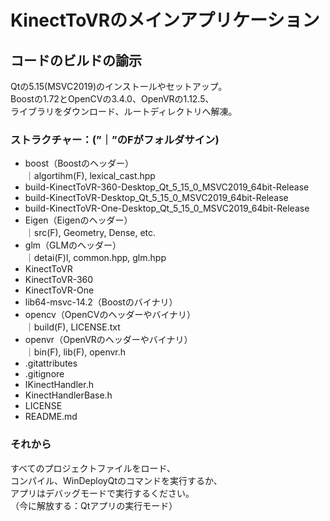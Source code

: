 # KinectToVRのメインアプリケーション

## コードのビルドの諭示
Qtの5.15(MSVC2019)のインストールやセットアップ。    
Boostの1.72とOpenCVの3.4.0、OpenVRの1.12.5、    
ライブラリをダウンロード、ルートディレクトリへ解凍。    
    
### ストラクチャー：(”｜”のFがフォルダサイン)    
-    boost（Boostのヘッダー）    
    ｜algortihm(F), lexical_cast.hpp    
-    build-KinectToVR-360-Desktop_Qt_5_15_0_MSVC2019_64bit-Release    
-    build-KinectToVR-Desktop_Qt_5_15_0_MSVC2019_64bit-Release    
-    build-KinectToVR-One-Desktop_Qt_5_15_0_MSVC2019_64bit-Release    
-    Eigen（Eigenのヘッダー）    
    ｜src(F), Geometry, Dense, etc.    
-    glm（GLMのヘッダー）    
    ｜detai(F)l, common.hpp, glm.hpp    
-    KinectToVR    
-    KinectToVR-360    
-    KinectToVR-One    
-    lib64-msvc-14.2（Boostのバイナリ）    
-    opencv（OpenCVのヘッダーやバイナリ）    
    ｜build(F), LICENSE.txt    
-    openvr（OpenVRのヘッダーやバイナリ）    
    ｜bin(F), lib(F), openvr.h    
-    .gitattributes    
-    .gitignore    
-    IKinectHandler.h    
-    KinectHandlerBase.h    
-    LICENSE    
-    README.md    
    
### それから
すべてのプロジェクトファイルをロード、    
コンパイル、WinDeployQtのコマンドを実行するか、    
アプリはデバッグモードで実行するください。    
（今に解放する：Qtアプリの実行モード）    
